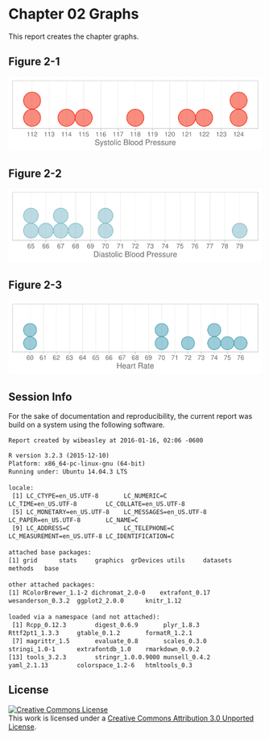 Chapter 02 Graphs
=================================================
This report creates the chapter graphs.

<!--  Set the working directory to the repository's base directory; this assumes the report is nested inside of only one directory.-->


<!-- Set the report-wide options, and point to the external code file. -->

<!-- Load the packages.  Suppress the output when loading packages. -->


<!-- Load any Global functions and variables declared in the R file.  Suppress the output. -->


<!-- Declare any global functions specific to a Rmd output.  Suppress the output. -->


<!-- Load the datasets.   -->


<!-- Tweak the datasets.   -->


## Figure 2-1
<img src="figure-pdf/figure-02-01-1.pdf" title="" alt="" width="550px" />

## Figure 2-2
<img src="figure-pdf/figure-02-02-1.pdf" title="" alt="" width="550px" />

## Figure 2-3
<img src="figure-pdf/figure-02-03-1.pdf" title="" alt="" width="550px" />

## Session Info
For the sake of documentation and reproducibility, the current report was build on a system using the following software.


```
Report created by wibeasley at 2016-01-16, 02:06 -0600
```

```
R version 3.2.3 (2015-12-10)
Platform: x86_64-pc-linux-gnu (64-bit)
Running under: Ubuntu 14.04.3 LTS

locale:
 [1] LC_CTYPE=en_US.UTF-8       LC_NUMERIC=C               LC_TIME=en_US.UTF-8        LC_COLLATE=en_US.UTF-8    
 [5] LC_MONETARY=en_US.UTF-8    LC_MESSAGES=en_US.UTF-8    LC_PAPER=en_US.UTF-8       LC_NAME=C                 
 [9] LC_ADDRESS=C               LC_TELEPHONE=C             LC_MEASUREMENT=en_US.UTF-8 LC_IDENTIFICATION=C       

attached base packages:
[1] grid      stats     graphics  grDevices utils     datasets  methods   base     

other attached packages:
[1] RColorBrewer_1.1-2 dichromat_2.0-0    extrafont_0.17     wesanderson_0.3.2  ggplot2_2.0.0      knitr_1.12        

loaded via a namespace (and not attached):
 [1] Rcpp_0.12.3        digest_0.6.9       plyr_1.8.3         Rttf2pt1_1.3.3     gtable_0.1.2       formatR_1.2.1     
 [7] magrittr_1.5       evaluate_0.8       scales_0.3.0       stringi_1.0-1      extrafontdb_1.0    rmarkdown_0.9.2   
[13] tools_3.2.3        stringr_1.0.0.9000 munsell_0.4.2      yaml_2.1.13        colorspace_1.2-6   htmltools_0.3     
```

## License

<a rel="license" href="http://creativecommons.org/licenses/by/3.0/"><img alt="Creative Commons License" style="border-width:0" src="http://i.creativecommons.org/l/by/3.0/88x31.png" /></a><br />This work is licensed under a <a rel="license" href="http://creativecommons.org/licenses/by/3.0/">Creative Commons Attribution 3.0 Unported License</a>.
